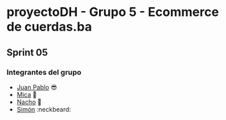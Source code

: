 # proyectoDH - Grupo 5 - Ecommerce de cuerdas.ba

## Sprint 05

### Integrantes del grupo

* [Juan Pablo](https://github.com/juampidalmo) :sunglasses:
* [Mica](https://github.com/micafreue) :raising_hand:
* [Nacho](https://github.com/hartoy) :grimacing:
* [Simón](https://github.com/simonyagas) :neckbeard:

